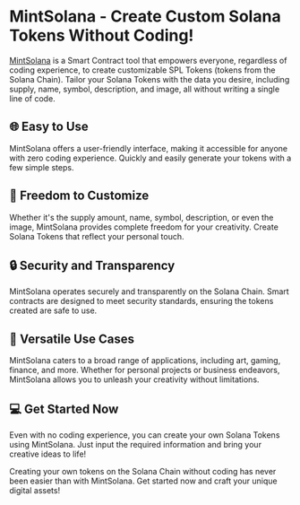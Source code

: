 # MintSolana - Create Custom Solana Tokens Without Coding!

[MintSolana](https://mintsolana.xyz) is a Smart Contract tool that empowers everyone, regardless of coding experience, to create customizable SPL Tokens (tokens from the Solana Chain). Tailor your Solana Tokens with the data you desire, including supply, name, symbol, description, and image, all without writing a single line of code.

## 🌐 Easy to Use

MintSolana offers a user-friendly interface, making it accessible for anyone with zero coding experience. Quickly and easily generate your tokens with a few simple steps.

## 🚀 Freedom to Customize

Whether it's the supply amount, name, symbol, description, or even the image, MintSolana provides complete freedom for your creativity. Create Solana Tokens that reflect your personal touch.

## 🔒 Security and Transparency

MintSolana operates securely and transparently on the Solana Chain. Smart contracts are designed to meet security standards, ensuring the tokens created are safe to use.

## 🌈 Versatile Use Cases

MintSolana caters to a broad range of applications, including art, gaming, finance, and more. Whether for personal projects or business endeavors, MintSolana allows you to unleash your creativity without limitations.

## 💻 Get Started Now

Even with no coding experience, you can create your own Solana Tokens using MintSolana. Just input the required information and bring your creative ideas to life!

Creating your own tokens on the Solana Chain without coding has never been easier than with MintSolana. Get started now and craft your unique digital assets!

